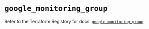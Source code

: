 # `google_monitoring_group`

Refer to the Terraform Registory for docs: [`google_monitoring_group`](https://registry.terraform.io/providers/hashicorp/google-beta/4.76.0/docs/resources/google_monitoring_group).
